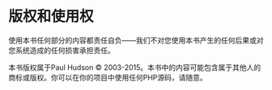 # 版权和使用权

使用本书任何部分的内容都责任自负——我们不对您使用本书产生的任何后果或对您系统造成的任何损害承担责任。

本书版权属于Paul Hudson &copy; 2003-2015。本书中的内容可能包含属于其他人的商标或版权。你可以在你的项目中使用任何PHP源码，请随意。
